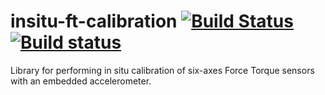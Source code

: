 insitu-ft-calibration [![Build Status](https://travis-ci.org/robotology-playground/insitu-ft-calibration.svg?branch=master)](https://travis-ci.org/robotology-playground/insitu-ft-calibration) [![Build status](https://ci.appveyor.com/api/projects/status/2fn5jbnccq1isqe2/branch/master)](https://ci.appveyor.com/project/traversaro/insitu-ft-calibration/branch/master) 
=====================

Library for performing in situ calibration of six-axes Force Torque sensors with an embedded accelerometer. 
